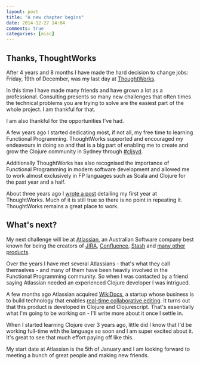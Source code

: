 ```yaml
---
layout: post
title: "A new chapter begins"
date: 2014-12-27 14:04
comments: true
categories: [misc]
---
```


## Thanks, ThoughtWorks

After 4 years and 8 months I have made the hard decision to change jobs: Friday, 19th of December, was my last day at [ThoughtWorks](http://www.thoughtworks.com/). 

In this time I have made many friends and have grown a lot as a professional. Consulting presents so many new challenges that often times the technical problems you are trying to solve are the easiest part of the whole project. I am thankful for that.

I am also thankful for the opportunities I've had. 

A few years ago I started dedicating most, if not all, my free time to learning Functional Programming. ThoughtWorks supported and encouraged my endeavours in doing so and that is a big part of enabling me to create and grow the Clojure community in Sydney through [#cljsyd](http://www.meetup.com/clj-syd/). 

Additionally ThoughtWorks has also recognised the importance of Functional Programming in modern software development and allowed me to work almost exclusively in FP languages such as Scala and Clojure for the past year and a half.

About three years ago I [wrote a post](http://www.leonardoborges.com/writings/2011/04/25/one-year-of-thoughtworks-a-retrospective/) detailing my first year at ThoughtWorks. Much of it is still true so there is no point in repeating it. ThoughtWorks remains a great place to work.


## What's next?

My next challenge will be at [Atlassian](https://www.atlassian.com/), an Australian Software company best known for being the creators of [JIRA](https://www.atlassian.com/software/jira), [Confluence](https://www.atlassian.com/software/confluence), [Stash](https://www.atlassian.com/software/stash) and [many other products](https://www.atlassian.com/software).

Over the years I have met several Atlassians - that's what they call themselves - and many of them have been heavily involved in the Functional Programming community. So when I was contacted by a friend saying Atlassian needed an experienced Clojure developer I was intrigued.

A few months ago Atlassian acquired [WikiDocs](https://wikidocs.com/), a startup whose business is to build technology that enables [real-time collaborative editing](http://en.wikipedia.org/wiki/Collaborative_real-time_editor). It turns out that this product is developed in Clojure and Clojurescript. That's essentially what I'm going to be working on - I'll write more about it once I settle in.

When I started learning Clojure over 3 years ago, little did I know that I'd be working full-time with the language so soon and I am super excited about it. It's great to see that much effort paying off like this.

My start date at Atlassian is the 5th of January and I am looking forward to meeting a bunch of great people and making new friends.